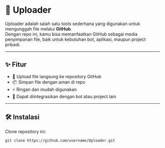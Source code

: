 # 📂 Uploader

Uploader adalah salah satu tools sederhana yang digunakan untuk mengunggah file melalui **GitHub**.  
Dengan repo ini, kamu bisa memanfaatkan GitHub sebagai media penyimpanan file, baik untuk kebutuhan bot, aplikasi, maupun project pribadi.

---

## ✨ Fitur
- 🚀 Upload file langsung ke repository GitHub
- 📦 Simpan file dengan aman di repo
- ⚡️ Ringan dan mudah digunakan
- 🔗 Dapat diintegrasikan dengan bot atau project lain

---

## 🛠️ Instalasi
Clone repository ini:
```bash
git clone https://github.com/username/Uploader.git

